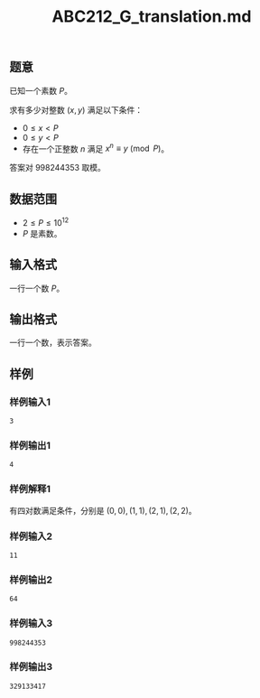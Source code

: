 ﻿---
title: "ABC212_G_translation.md"
tags: []
author: ""
created: ""
---

## 题意 

已知一个素数 $P$。

求有多少对整数 $(x,y)$ 满足以下条件：

- $0\le x < P$
- $0\le y < P$
- 存在一个正整数 $n$ 满足 $x^n\equiv y\pmod P$。

答案对 $998244353$ 取模。

## 数据范围

- $2\le P\le 10^{12}$
- $P$ 是素数。

## 输入格式

一行一个数 $P$。

## 输出格式

一行一个数，表示答案。

## 样例

### 样例输入1

```
3
```

### 样例输出1

```
4
```

### 样例解释1

有四对数满足条件，分别是 $(0,0),(1,1),(2,1),(2,2)$。

### 样例输入2

```
11
```

### 样例输出2

```
64
```

### 样例输入3

```
998244353
```

### 样例输出3

```
329133417
```

